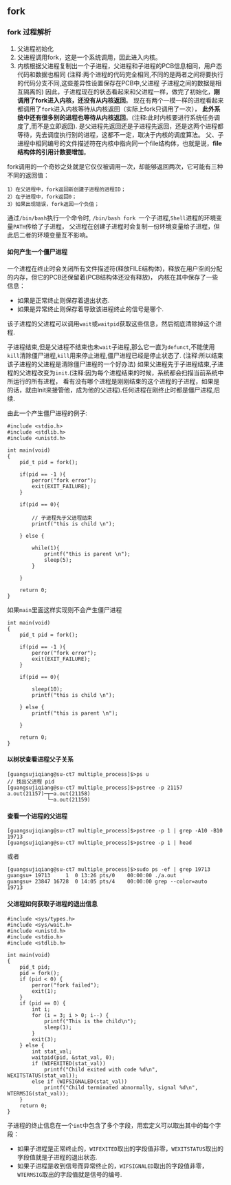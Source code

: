 ## fork

### fork 过程解析

 1. 父进程初始化
 1. 父进程调用fork，这是一个系统调用，因此进入内核。
 1. 内核根据父进程复制出一个子进程，父进程和子进程的PCB信息相同，用户态代码和数据也相同
    (注释:两个进程的代码完全相同,不同的是两者之间将要执行的代码分支不同,这些差异性设置保存在PCB中,父进程 子进程之间的数据是相互隔离的)
    因此，子进程现在的状态看起来和父进程一样，做完了初始化，**刚调用了fork进入内核，还没有从内核返回**。
    现在有两个一模一样的进程看起来都调用了`fork`进入内核等待从内核返回（实际上fork只调用了一次），
    **此外系统中还有很多别的进程也等待从内核返回**。(注释:此时内核要进行系统任务调度了,而不是立即返回).
    是父进程先返回还是子进程先返回，还是这两个进程都等待，先去调度执行别的进程，这都不一定，取决于内核的调度算法。
    父、子进程中相同编号的文件描述符在内核中指向同一个file结构体，也就是说，**file结构体的引用计数要增加**。

fork调用的一个奇妙之处就是它仅仅被调用一次，却能够返回两次，它可能有三种不同的返回值：

    1）在父进程中，fork返回新创建子进程的进程ID；
    2）在子进程中，fork返回0；
    3）如果出现错误，fork返回一个负值；

通过`/bin/bash`执行一个命令时, `/bin/bash fork `一个子进程,`Shell`进程的环境变量`PATH`传给了子进程，
父进程在创建子进程时会复制一份环境变量给子进程，但此后二者的环境变量互不影响。

#### 如何产生一个僵尸进程

一个进程在终止时会关闭所有文件描述符(释放FILE结构体)，释放在用户空间分配的内存，但它的PCB还保留着(PCB结构体还没有释放)，
内核在其中保存了一些信息：

 - 如果是正常终止则保存着退出状态.
 - 如果是异常终止则保存着导致该进程终止的信号是哪个.

该子进程的父进程可以调用`wait`或`waitpid`获取这些信息，然后彻底清除掉这个进程.

子进程结束,但是父进程不结束也未`wait`子进程,那么它一直为`defunct`,不能使用`kill`清除僵尸进程,`kill`用来停止进程,僵尸进程已经是停止状态了.
(注释:所以结束该子进程的父进程是清除僵尸进程的一个好办法)
如果父进程先于子进程结束,子进程的父进程改变为`init`.(注释:因为每个进程结束的时候，系统都会扫描当前系统中所运行的所有进程，
看有没有哪个进程是刚刚结束的这个进程的子进程，如果是的话，就由Init来接管他，成为他的父进程).任何进程在刚终止时都是僵尸进程,后续.

由此一个产生僵尸进程的例子:
    
    #include <stdio.h>
    #include <stdlib.h>
    #include <unistd.h>
    
    int main(void)
    {
        pid_t pid = fork();
    
        if(pid == -1 ){
            perror("fork error");
            exit(EXIT_FAILURE);
        }
    
        if(pid == 0){
            
            // 子进程先于父进程结束 
            printf("this is child \n");
    
        } else {
             
            while(1){
                printf("this is parent \n");
                sleep(5);
            }
    
        }
   
        return 0;
    }
   
如果`main`里面这样实现则不会产生僵尸进程

    int main(void)
    {
        pid_t pid = fork();
    
        if(pid == -1 ){
            perror("fork error");
            exit(EXIT_FAILURE);
        }
    
        if(pid == 0){
    
            sleep(10);
            printf("this is child \n");
    
        } else {
            printf("this is parent \n");
    
        }
    
        return 0;
    }   
   

    
#### 以树状查看进程父子关系

    [guangsujiqiang@su-ct7 multiple_process]$>ps u
    // 找出父进程 pid 
    [guangsujiqiang@su-ct7 multiple_process]$>pstree -p 21157
    a.out(21157)─┬─a.out(21158)
                 └─a.out(21159)
                 
#### 查看一个进程的父进程

    [guangsujiqiang@su-ct7 multiple_process]$>pstree -p 1 | grep -A10 -B10 19713
    [guangsujiqiang@su-ct7 multiple_process]$>pstree -p 1 | head

或者

    [guangsujiqiang@su-ct7 multiple_process]$>sudo ps -ef | grep 19713
    guangsu+ 19713     1  0 13:26 pts/0    00:00:00 ./a.out
    guangsu+ 23847 16728  0 14:05 pts/4    00:00:00 grep --color=auto 19713

#### 父进程如何获取子进程的退出信息

    #include <sys/types.h>
    #include <sys/wait.h>
    #include <unistd.h>
    #include <stdio.h>
    #include <stdlib.h>
    
    int main(void)
    {
        pid_t pid;
        pid = fork();
        if (pid < 0) {
            perror("fork failed");
            exit(1);
        }
        if (pid == 0) {
            int i;
            for (i = 3; i > 0; i--) {
                printf("This is the child\n");
                sleep(1);
            }
            exit(3);
        } else {
            int stat_val;
            waitpid(pid, &stat_val, 0);
            if (WIFEXITED(stat_val))
                printf("Child exited with code %d\n", WEXITSTATUS(stat_val));
            else if (WIFSIGNALED(stat_val))
                printf("Child terminated abnormally, signal %d\n", WTERMSIG(stat_val));
        }
        return 0;
    }

子进程的终止信息在一个`int`中包含了多个字段，用宏定义可以取出其中的每个字段：

 - 如果子进程是正常终止的，`WIFEXITED`取出的字段值非零，`WEXITSTATUS`取出的字段值就是子进程的退出状态.
 - 如果子进程是收到信号而异常终止的，`WIFSIGNALED`取出的字段值非零，`WTERMSIG`取出的字段值就是信号的编号.



